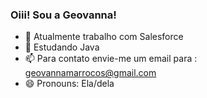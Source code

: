 ### Oiii! Sou a Geovanna!

- 🔭 Atualmente trabalho com Salesforce
- 🌱 Estudando Java 
- 📫 Para contato envie-me um email para : geovannamarrocos@gmail.com
- 😄 Pronouns: Ela/dela


